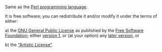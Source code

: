 Same as the [Perl programming language][perl].

It is free software; you can redistribute it and/or modify it under the terms
of either:

a) the [GNU General Public License][gpl1] as published by
   the [Free Software Foundation][fsf]; either [version 1][gpl1],
   or (at your option) any [later version][gplx], or

b) the ["Artistic License"][art].


[gpl1]: https://dev.perl.org/licenses/gpl1.html
[fsf]:  http://www.fsf.org
[gplx]: http://www.gnu.org/licenses/license-list.html#GNUGPL
[art]:  https://dev.perl.org/licenses/artistic.html
[perl]: https://www.perl.org

